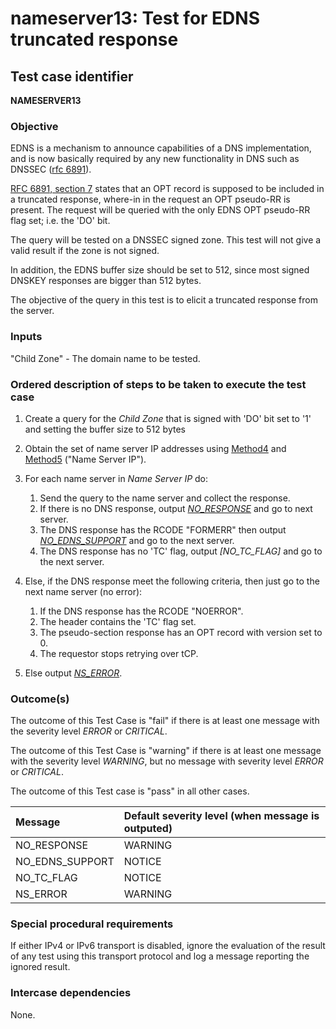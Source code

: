 # nameserver13: Test for EDNS truncated response

## Test case identifier

**NAMESERVER13**

### Objective

EDNS is a mechanism to announce capabilities of a DNS implementation,
and is now basically required by any new functionality in DNS such as
DNSSEC ([rfc 6891]).

[RFC 6891, section 7] states that an OPT record is supposed to be included
in a truncated response, where-in in the request an OPT pseudo-RR is present.
The request will be queried with the only EDNS OPT pseudo-RR flag set; i.e. the
'DO' bit. 

The query will be tested on a DNSSEC signed zone. This test will not give a
valid result if the zone is not signed.  

In addition, the EDNS buffer size should be set to 512, since most signed DNSKEY
responses are bigger than 512 bytes. 

The objective  of the query in this test  is to elicit a truncated response
from the server.

### Inputs

"Child Zone" - The domain name to be tested.

### Ordered description of steps to be taken to execute the test case

1. Create a query for the *Child Zone* that is signed with 'DO' bit set to '1' and
setting the buffer size to 512 bytes

2. Obtain the set of name server IP addresses using [Method4] and [Method5]
   ("Name Server IP").

3. For each name server in *Name Server IP* do:
	1. Send the query to the name server and collect the response.
	2. If there is no DNS response, output *[NO_RESPONSE]* and go to
      next server.
	3. The DNS response has the RCODE "FORMERR" then output
      *[NO_EDNS_SUPPORT]* and go to the next server. 
	4. The DNS response has no 'TC' flag, output *[NO_TC_FLAG]* and go to
the next server.

4. Else, if the DNS response meet the following criteria,
      then just go to the next name server (no error):
	1. If the DNS response has the RCODE "NOERROR".
	2. The header contains the 'TC' flag set.
	3. The pseudo-section response has an OPT record with version set to 0.
	4. The requestor stops retrying over tCP. 

5. Else output *[NS_ERROR]*.
 
### Outcome(s)

The outcome of this Test Case is "fail" if there is at least one message
with the severity level *ERROR* or *CRITICAL*.

The outcome of this Test Case is "warning" if there is at least one message
with the severity level *WARNING*, but no message with severity level
*ERROR* or *CRITICAL*.

The outcome of this Test case is "pass" in all other cases.

Message                           | Default severity level (when message is outputed)
:---------------------------------|:--------------------------------------------------
NO_RESPONSE                       | WARNING
NO_EDNS_SUPPORT                   | NOTICE
NO_TC_FLAG                        | NOTICE
NS_ERROR			  | WARNING     

### Special procedural requirements

If either IPv4 or IPv6 transport is disabled, ignore the evaluation of the
result of any test using this transport protocol and log a message reporting
the ignored result.

### Intercase dependencies

None.

[RFC 6891]: https://tools.ietf.org/html/rfc6891
[RFC 6891, section 7]: https://tools.ietf.org/html/rfc6891#section-7
[Method4]: ../Methods.md#method-4-delegation-name-server-addresses
[Method5]: ../Methods.md#method-5-in-zone-addresses-records-of-name-servers
[NO_RESPONSE]: #outcomes
[NO_EDNS_SUPPORT]: #outcomes
[NS_ERROR]: #outcomes

